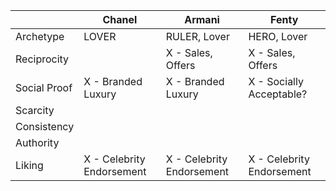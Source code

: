 |              | Chanel                    | Armani       | Fenty                     |
|--------------|---------------------------|--------------|---------------------------|
| Archetype    | LOVER                     | RULER, Lover | HERO, Lover               |
| Reciprocity  |                           |  X - Sales, Offers            | X - Sales, Offers         |
| Social Proof | X - Branded Luxury        | X - Branded Luxury            | X - Socially Acceptable?  |
| Scarcity     |                           |             |                           |
| Consistency  |                           |             |                           |
| Authority    |                           |             |                           |
| Liking       | X - Celebrity Endorsement | X - Celebrity Endorsement             | X - Celebrity Endorsement |
